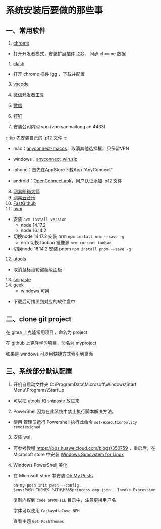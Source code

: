 # 系统安装后要做的那些事

## 一、常用软件

1. [chrome](https://chrome.google.com)

- 打开开发者模式，安装扩展插件 [iGG](https://iguge.xyz/)， 同步 chrome 数据

1. [clash](https://github.com/Fndroid/clash_for_windows_pkg/releases/download/0.20.15/Clash.for.Windows.Setup.0.20.15.exe)

- 打开 chrome 插件 igg ，下载并配置

3. [vscode](https://code.visualstudio.com/)
4. [微信开发者工具](https://developers.weixin.qq.com/miniprogram/dev/devtools/download.html)

5. [微信](https://weixin.qq.com/)
6. [钉钉](https://page.dingtalk.com/wow/z/dingtalk/simple/ddhomedownlaod#/)
7. 安装公司内网 vpn (vpn.yaomaitong.cn:4433)

:::tip 
先安装自己的 .p12 文件
:::

- mac：[anyconnect-macos](https://cdnfile.yaomaitong.cn/vpn/anyconnect-macos-4.9.04053.dmg)，取消其他选择框，只保留VPN

- windows：[anyconnect_win.zip](https://cdnfile.yaomaitong.cn/vpn/anyconnect_win.zip)

- iphone：首先在AppStore下载App “AnyConnect”
- android：[OpenConnect.apk](https://cdnfile.yaomaitong.cn/vpn/OpenConnect-1.15-1152.apk)，用户认证添加 .p12 文件

8. [网易邮箱大师](https://dashi.163.com/)
9. [网易云音乐](https://music.163.com/#/download)
10. [FastGithub](https://github.com/dotnetcore/FastGithub)
11. [nvm](https://github.com/coreybutler/nvm-windows)

- 安装 `nvm install version`
    - node 14.17.2
    - node 16.14.2
- 切换node 14.17.2 安装 nrm `npm install nrm --save -g`
    - nrm 切换 taobao 镜像源 `nrm current taobao`
- 切换node 16.14.2 安装 pnpm `npm install pnpm --save -g`

12. [utools](https://www.u.tools/)

- 取消鼠标滚轮键超级面板

13. [snipaste](https://zh.snipaste.com/)
14. [geek](https://geekuninstaller.com/download)
    - windows 可用

- 下载后可拷贝到对应的软件盘中


## 二、clone git project

在 gitea 上克隆常用项目，命名为 project

在 github 上克隆学习项目，命名为 myproject


如果是 windows 可以用快捷方式索引到桌面


## 三、系统部分默认配置

1. 开机自启动文件夹 C:\ProgramData\Microsoft\Windows\Start Menu\Programs\StartUp
- 可以把 utools 和 snipaste 放进来
2. PowerShell因为在此系统中禁止执行脚本解决方法。
- 使用 管理员运行  Powershell 执行此命令 `set-executionpolicy remotesigned`
3. 安装 wsl 
- 可参考教程 https://bbs.huaweicloud.com/blogs/350759 ，重启后，在 Microsoft store 中安装 [Windows Subsystem for Linux](https://apps.microsoft.com/store/detail/windows-subsystem-for-linux/9P9TQF7MRM4R)

4. Windows PowerShell 美化
- 在 Microsoft store 中安装 [Oh My Posh](https://ohmyposh.dev/)。
    ```text
    oh-my-posh init pwsh --config $env:POSH_THEMES_PATH\M365princess.omp.json | Invoke-Expression
    ```
    复制内容到 `code $PROFILE` 目录中，注意更换用户名
    
    字体可以使用 `CaskaydiaCove NFM`

    查看主题 `Get-PoshThemes`

